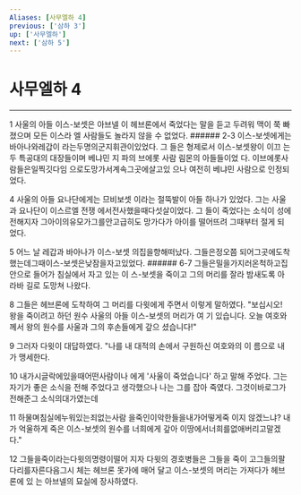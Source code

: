 ```yaml
---
Aliases: [사무엘하 4]
previous: ['삼하 3']
up: ['사무엘하']
next: ['삼하 5']
---
```

# 사무엘하 4

***


1 사울의 아들 이스-보셋은 아브넬 이 헤브론에서 죽었다는 말을 듣고 두려워 맥이 쭉 빠졌으며 모든 이스라 엘 사람들도 놀라지 않을 수 없었다. ###### 2-3 이스-보셋에게는바아나와레갑이 라는두명의군지휘관이있었다. 그 들은 형제로서 이스-보셋왕이 이끄 는 두 특공대의 대장들이며 베냐민 지 파의 브에롯 사람 림몬의 아들들이었 다. 이브에롯사람들은일찍깃다임 으로도망가서계속그곳에살고있 으나 여전히 베냐민 사람으로 인정되 었다. 

4 사울의 아들 요나단에게는 므비보셋 이라는 절뚝발이 아들 하나가 있었다. 그는 사울과 요나단이 이스르엘 전쟁 에서전사했을때다섯살이었다. 그 들이 죽었다는 소식이 성에 전해지자 그아이의유모가그를안고급히도 망가다가 아이를 떨어뜨려 그때부터 절게 되었다. 

5 어느 날 레갑과 바아나가 이스-보셋 의집을향해떠났다. 그들은정오쯤 되어그곳에도착했는데그때이스-보셋은낮잠을자고있었다. ###### 6-7 그들은밀을가지러온척하고집 안으로 들어가 침실에서 자고 있는 이 스-보셋을 죽이고 그의 머리를 잘라 밤새도록 아라바 길로 도망쳐 나왔다. 

8 그들은 헤브론에 도착하여 그 머리를 다윗에게 주면서 이렇게 말하였다. "보십시오! 왕을 죽이려고 하던 원수 사울의 아들 이스-보셋의 머리가 여 기 있습니다. 오늘 여호와께서 왕의 원수를 사울과 그의 후손들에게 갚으 셨습니다!" 

9 그러자 다윗이 대답하였다. "나를 내 대적의 손에서 구원하신 여호와의 이 름으로 내가 맹세한다. 

10 내가시글락에있을때어떤사람이나 에게 '사울이 죽었습니다' 하고 말해 주었다. 그는 자기가 좋은 소식을 전해 주었다고 생각했으나 나는 그를 잡아 죽였다. 그것이바로그가전해준그 소식의대가였는데 

11 하물며침실에누워있는죄없는사람 을죽인이악한들을내가어떻게죽 이지 않겠느냐? 내가 억울하게 죽은 이스-보셋의 원수를 너희에게 갚아 이땅에서너희를없애버리고말겠 다." 

12 그들을죽이라는다윗의명령이떨어 지자 다윗의 경호병들은 그들을 죽이 고그들의팔다리를자른다음그시 체는 헤브론 못가에 매어 달고 이스-보셋의 머리는 가져다가 헤브론에 있 는 아브넬의 묘실에 장사하였다.
